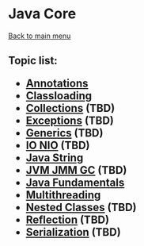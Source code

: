 <H1>Java Core</h1>

[Back to main menu](../../README.md)

<h2>

Topic list:
* [Annotations](education/Annotations.md)
* [Classloading](education/Classloading.md)
* [Collections](education/Collections.md) (TBD) 
* [Exceptions](education/Exceptions.md) (TBD)
* [Generics](education/Generics.md) (TBD)
* [IO NIO](education/IO_NIO.md) (TBD)
* [Java String](education/JavaString.md)
* [JVM JMM GC](education/JVM_JMM_GC.md) (TBD)
* [Java Fundamentals](education/JavaFundamentals.md)
* [Multithreading](education/Multithreading.md)
* [Nested Classes](education/NestedClasses.md) (TBD)
* [Reflection](education/Reflection.md) (TBD)
* [Serialization](education/Serialization.md) (TBD)

</h2>